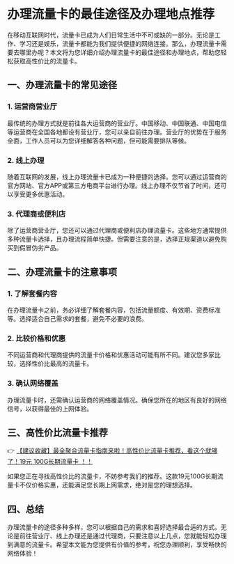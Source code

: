 # 办理流量卡的最佳途径及办理地点推荐

在移动互联网时代，流量卡已成为人们日常生活中不可或缺的一部分。无论是工作、学习还是娱乐，流量卡都能为我们提供便捷的网络连接。那么，办理流量卡需要去哪里办呢？本文将为您详细介绍办理流量卡的最佳途径和办理地点，帮助您轻松获取高性价比的流量卡。

## 一、办理流量卡的常见途径

### 1. 运营商营业厅
最传统的办理方式就是前往各大运营商的营业厅。中国移动、中国联通、中国电信等运营商在全国各地都设有营业厅，您可以亲自前往办理。营业厅的优势在于服务全面，工作人员可以为您详细解答各种问题，但可能需要排队等候。

### 2. 线上办理
随着互联网的发展，线上办理流量卡已成为一种便捷的选择。您可以通过运营商的官方网站、官方APP或第三方电商平台进行办理。线上办理不仅节省了时间，还可以享受更多优惠活动。

### 3. 代理商或便利店
除了运营商营业厅，您还可以通过代理商或便利店办理流量卡。这些地方通常提供多种流量卡选择，且办理流程简单快捷。但需要注意的是，选择正规渠道以避免购买到假冒伪劣产品。

## 二、办理流量卡的注意事项

### 1. 了解套餐内容
在办理流量卡之前，务必详细了解套餐内容，包括流量额度、有效期、资费标准等。选择适合自己需求的套餐，避免不必要的浪费。

### 2. 比较价格和优惠
不同运营商和代理商提供的流量卡价格和优惠活动可能有所不同。建议您多家比较，选择性价比最高的流量卡。

### 3. 确认网络覆盖
办理流量卡时，还需确认运营商的网络覆盖情况。确保您所在的地区有良好的网络信号，以获得最佳的上网体验。

## 三、高性价比流量卡推荐

👉 [【建议收藏】最全聚合流量卡指南来啦！高性价比流量卡推荐，看这个就够了！19元 100G长期流量卡 ！！](https://bit.ly/Liuliangka)

如果您正在寻找高性价比的流量卡，不妨参考我们的推荐。这款19元100G长期流量卡不仅价格实惠，还能满足您长期上网需求，绝对是您的理想选择。

## 四、总结

办理流量卡的途径多种多样，您可以根据自己的需求和喜好选择最合适的方式。无论是前往营业厅、线上办理还是通过代理商，只要注意以上几点，您就能轻松办理到满意的流量卡。希望本文能为您提供有价值的参考，祝您办理顺利，享受畅快的网络体验！